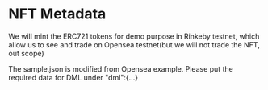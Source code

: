 # NFT Metadata
We will mint the ERC721 tokens for demo purpose in Rinkeby testnet, which allow us to see and trade on Opensea testnet(but we will not trade the NFT, out scope)

The sample.json is modified from Opensea example. Please put the required data for DML under 
    "dml":{...}
